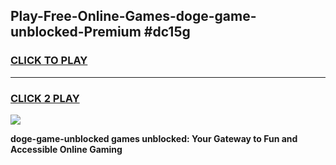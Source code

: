 
## Play-Free-Online-Games-doge-game-unblocked-Premium #dc15g
<h3>
<a href="https://premium.freeplayer.one?title=doge-game-unblocked&ref=8M">CLICK TO PLAY</a></h3>
<hr>

<h3>
<a href="https://premium.freeplayer.one?title=doge-game-unblocked&ref=8M">CLICK 2 PLAY</a>
  
</h3>

<a href="https://premium.freeplayer.one?title=doge-game-unblocked&ref=8M"><img src="https://clearcache.store/games.png"></a>


**doge-game-unblocked games unblocked: Your Gateway to Fun and Accessible Online Gaming**

